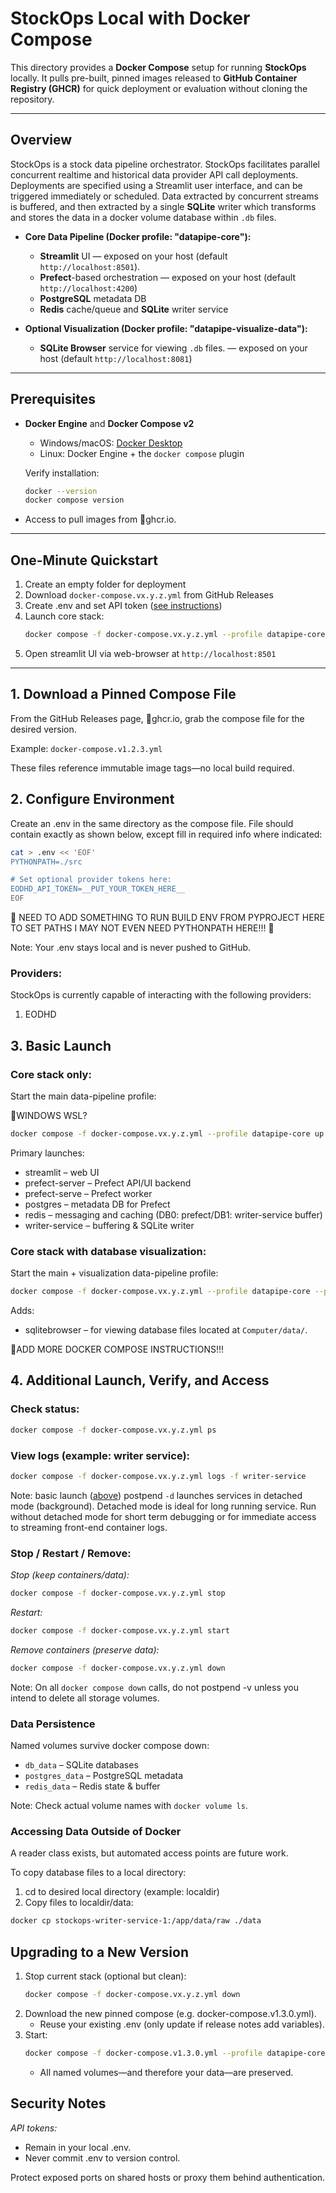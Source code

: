# StockOps Local with Docker Compose

This directory provides a **Docker Compose** setup for running **StockOps** locally.
It pulls pre-built, pinned images released to **GitHub Container Registry (GHCR)** for quick deployment or evaluation without cloning the repository.

---

## Overview

StockOps is a stock data pipeline orchestrator. StockOps facilitates parallel concurrent realtime and historical data provider API call deployments.  Deployments are specified using a Streamlit user interface, and can be triggered immediately or scheduled.  Data extracted by concurrent streams is buffered, and then extracted by a single **SQLite** writer which transforms and stores the data in a docker volume database within `.db` files.

- **Core Data Pipeline (Docker profile: "datapipe-core"):**
  - **Streamlit** UI — exposed on your host (default `http://localhost:8501`).
  - **Prefect**-based orchestration — exposed on your host (default `http://localhost:4200`)
  - **PostgreSQL** metadata DB
  - **Redis** cache/queue and **SQLite** writer service

- **Optional Visualization (Docker profile: "datapipe-visualize-data"):**
  - **SQLite Browser** service for viewing `.db` files. — exposed on your host (default `http://localhost:8081`)

---

## Prerequisites

- **Docker Engine** and **Docker Compose v2**
  - Windows/macOS: [Docker Desktop](https://www.docker.com/products/docker-desktop/)
  - Linux: Docker Engine + the `docker compose` plugin

  Verify installation:
  ```bash
  docker --version
  docker compose version
  ```
- Access to pull images from 🚨ghcr.io.

---

## One-Minute Quickstart
1) Create an empty folder for deployment
2) Download `docker-compose.vx.y.z.yml` from GitHub Releases
3) Create .env and set API token ([see instructions](#2-configure-environment))
4) Launch core stack:
   ```bash
   docker compose -f docker-compose.vx.y.z.yml --profile datapipe-core up -d
   ```
5) Open streamlit UI via web-browser at `http://localhost:8501`

---

## 1. Download a Pinned Compose File
From the GitHub Releases page, 🚨ghcr.io, grab the compose file for the desired version.

Example: `docker-compose.v1.2.3.yml`

These files reference immutable image tags—no local build required.

## 2. Configure Environment
Create an .env in the same directory as the compose file.  File should contain exactly as shown below, except fill in required info where indicated:
```bash
cat > .env << 'EOF'
PYTHONPATH=./src

# Set optional provider tokens here:
EODHD_API_TOKEN=__PUT_YOUR_TOKEN_HERE__
EOF
```
🚨 NEED TO ADD SOMETHING TO RUN BUILD ENV FROM PYPROJECT HERE TO SET PATHS I MAY NOT EVEN NEED PYTHONPATH HERE!!! 🚨

Note: Your .env stays local and is never pushed to GitHub.

### Providers:
StockOps is currently capable of interacting with the following providers:
1) EODHD

## 3. Basic Launch

### Core stack only:
Start the main data-pipeline profile:

🚨WINDOWS WSL?
```bash
docker compose -f docker-compose.vx.y.z.yml --profile datapipe-core up -d
```

Primary launches:

- streamlit – web UI
- prefect-server – Prefect API/UI backend
- prefect-serve – Prefect worker
- postgres – metadata DB for Prefect
- redis – messaging and caching (DB0: prefect/DB1: writer-service buffer)
- writer-service – buffering & SQLite writer

### Core stack with database visualization:
Start the main + visualization data-pipeline profile:

```bash
docker compose -f docker-compose.vx.y.z.yml --profile datapipe-core --profile datapipe-visualize-data up -d
```

Adds:

-  sqlitebrowser – for viewing database files located at `Computer/data/`.

🚨ADD MORE DOCKER COMPOSE INSTRUCTIONS!!!

## 4. Additional Launch, Verify, and Access
### Check status:
```bash
docker compose -f docker-compose.vx.y.z.yml ps
```

### View logs (example: writer service):
```bash
docker compose -f docker-compose.vx.y.z.yml logs -f writer-service
```

Note: basic launch ([above](#3-basic-launch)) postpend `-d` launches services in detached mode (background). Detached mode is ideal for long running service. Run without detached mode for short term debugging or for immediate access to streaming front-end container logs.

### Stop / Restart / Remove:

*Stop (keep containers/data):*
```bash
docker compose -f docker-compose.vx.y.z.yml stop
```

*Restart:*
```bash
docker compose -f docker-compose.vx.y.z.yml start
```

*Remove containers (preserve data):*
```bash
docker compose -f docker-compose.vx.y.z.yml down
```

Note: On all `docker compose down` calls, do not postpend -v unless you intend to delete all storage volumes.

### Data Persistence

Named volumes survive docker compose down:

- `db_data` – SQLite databases
- `postgres_data` – PostgreSQL metadata
- `redis_data` – Redis state & buffer

Note: Check actual volume names with `docker volume ls`.

### Accessing Data Outside of Docker

A reader class exists, but automated access points are future work.

To copy database files to a local directory:
1) cd to desired local directory (example: localdir)
2) Copy files to localdir/data:
  ```bash
  docker cp stockops-writer-service-1:/app/data/raw ./data
  ```

## Upgrading to a New Version

1. Stop current stack (optional but clean):
   ```bash
   docker compose -f docker-compose.vx.y.z.yml down
   ```
2. Download the new pinned compose (e.g. docker-compose.v1.3.0.yml).
   - Reuse your existing .env (only update if release notes add variables).
3. Start:
   ```bash
   docker compose -f docker-compose.v1.3.0.yml --profile datapipe-core up -d
   ```
   - All named volumes—and therefore your data—are preserved.

## Security Notes

*API tokens:*
- Remain in your local .env.
- Never commit .env to version control.

Protect exposed ports on shared hosts or proxy them behind authentication.
